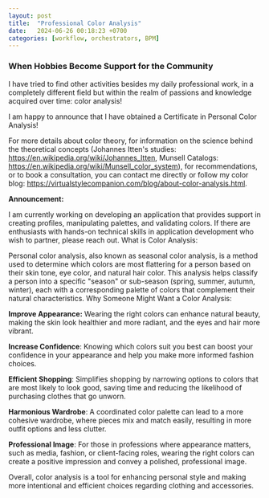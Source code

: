 ```yaml
---
layout: post
title:  "Professional Color Analysis"
date:   2024-06-26 00:18:23 +0700
categories: [workflow, orchestrators, BPM]
---
```


### When Hobbies Become Support for the Community

I have tried to find other activities besides my daily professional work, in a completely different field but within the realm of passions and knowledge acquired over time: color analysis!

I am happy to announce that I have obtained a Certificate in Personal Color Analysis!

For more details about color theory, for information on the science behind the theoretical concepts (Johannes Itten's studies: https://en.wikipedia.org/wiki/Johannes_Itten, Munsell Catalogs: https://en.wikipedia.org/wiki/Munsell_color_system), for recommendations, or to book a consultation, you can contact me directly or follow my color blog: https://virtualstylecompanion.com/blog/about-color-analysis.html.

**Announcement:**

I am currently working on developing an application that provides support in creating profiles, manipulating palettes, and validating colors. If there are enthusiasts with hands-on technical skills in application development who wish to partner, please reach out.
What is Color Analysis:

Personal color analysis, also known as seasonal color analysis, is a method used to determine which colors are most flattering for a person based on their skin tone, eye color, and natural hair color. This analysis helps classify a person into a specific "season" or sub-season (spring, summer, autumn, winter), each with a corresponding palette of colors that complement their natural characteristics.
Why Someone Might Want a Color Analysis:

**Improve Appearance:** Wearing the right colors can enhance natural beauty, making the skin look healthier and more radiant, and the eyes and hair more vibrant.

**Increase Confidence**: Knowing which colors suit you best can boost your confidence in your appearance and help you make more informed fashion choices.

**Efficient Shopping**: Simplifies shopping by narrowing options to colors that are most likely to look good, saving time and reducing the likelihood of purchasing clothes that go unworn.

**Harmonious Wardrobe**: A coordinated color palette can lead to a more cohesive wardrobe, where pieces mix and match easily, resulting in more outfit options and less clutter.

**Professional Image**: For those in professions where appearance matters, such as media, fashion, or client-facing roles, wearing the right colors can create a positive impression and convey a polished, professional image.

Overall, color analysis is a tool for enhancing personal style and making more intentional and efficient choices regarding clothing and accessories.